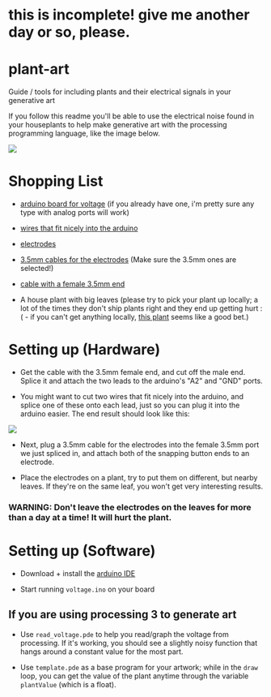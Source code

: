 # this is incomplete! give me another day or so, please.

# plant-art
Guide / tools for including plants and their electrical signals in your generative art

If you follow this readme you'll be able to use the electrical noise found in your houseplants to help make generative art with the processing programming language, like the image below.

![](https://github.com/robbiebarrat/plant-art/blob/master/images/0.png)


# Shopping List

* [arduino board for voltage](https://www.amazon.com/Elegoo-EL-CB-001-ATmega328P-ATMEGA16U2-Arduino/dp/B01EWOE0UU/) (if you already have one, i'm pretty sure any type with analog ports will work)

* [wires that fit nicely into the arduino](https://www.amazon.com/Haitronic-Multicolored-Breadboard-Arduino-raspberry/dp/B01LZF1ZSZ/)

* [electrodes](https://www.amazon.com/Pack-20-Electrode-Reusable-Self-Adhesive-Replacement/dp/B018OZVYFW/)

* [3.5mm cables for the electrodes](https://www.amazon.com/Tens-Replacement-Lead-Wires-Connectors/dp/B01BOJPKIW/ref=pd_sim_328_8?_encoding=UTF8&pd_rd_i=B01BOJPKIW&pd_rd_r=6RVCFKX05YNW70YWFRTR&pd_rd_w=hNxUc&pd_rd_wg=xCMWN&refRID=6RVCFKX05YNW70YWFRTR&th=1) (Make sure the 3.5mm ones are selected!)

* [cable with a female 3.5mm end](https://www.amazon.com/AmazonBasics-3-5mm-Female-Stereo-Audio/dp/B01CNAUYBY/)

* A house plant with big leaves (please try to pick your plant up locally; a lot of the times they don't ship plants right and they end up getting hurt :( - if you can't get anything locally, [this plant](https://www.amazon.com/Hirts-Superba-Robusta-Snake-Plant/dp/B008LCZFIG/) seems like a good bet.)

# Setting up (Hardware)

* Get the cable with the 3.5mm female end, and cut off the male end. Splice it and attach the two leads to the arduino's "A2" and "GND" ports.

* You might want to cut two wires that fit nicely into the arduino, and splice one of these onto each lead, just so you can plug it into the arduino easier. The end result should look like this:

![](https://github.com/robbiebarrat/plant-art/blob/master/images/1.png)

* Next, plug a 3.5mm cable for the electrodes into the female 3.5mm port we just spliced in, and attach both of the snapping button ends to an electrode.

* Place the electrodes on a plant, try to put them on different, but nearby leaves. If they're on the same leaf, you won't get very interesting results. 

### WARNING: Don't leave the electrodes on the leaves for more than a day at a time! It will hurt the plant.


# Setting up (Software)

* Download + install the [arduino IDE](https://www.arduino.cc/en/Main/Software)

* Start running `voltage.ino` on your board

## If you are using processing 3 to generate art

* Use `read_voltage.pde` to help you read/graph the voltage from processing. If it's working, you should see a slightly noisy function that hangs around a constant value for the most part.

* Use `template.pde` as a base program for your artwork; while in the `draw` loop, you can get the value of the plant anytime through the variable `plantValue` (which is a float).
